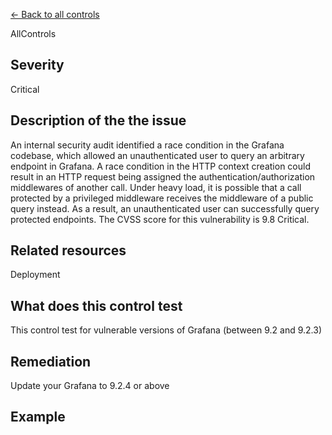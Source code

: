 [← Back to all controls](index.md)


AllControls

## Severity

Critical

## Description of the the issue

An internal security audit identified a race condition in the Grafana codebase, which allowed an unauthenticated user to query an arbitrary endpoint in Grafana. A race condition in the HTTP context creation could result in an HTTP request being assigned the authentication/authorization middlewares of another call. Under heavy load, it is possible that a call protected by a privileged middleware receives the middleware of a public query instead. As a result, an unauthenticated user can successfully query protected endpoints. The CVSS score for this vulnerability is 9.8 Critical.

## Related resources

Deployment

## What does this control test

This control test for vulnerable versions of Grafana (between 9.2 and 9.2.3)

## Remediation

Update your Grafana to 9.2.4 or above

## Example

```

```
